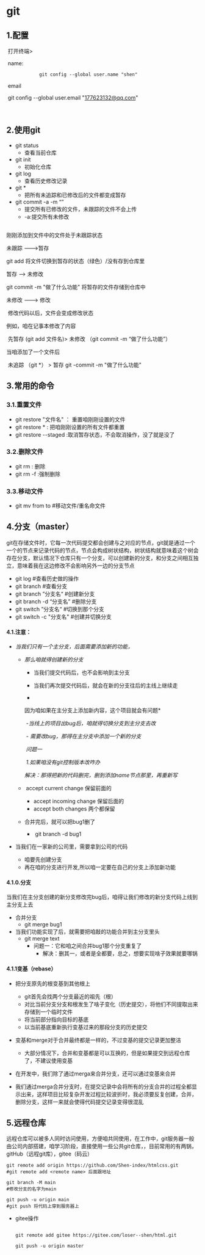 # git

## 1.配置

​	打开终端>

​	name:

 				git config --global user.name "shen"

​	email

​				git config --global user.email "177623132@qq.com"

​	





## 2.使用git

- git status 
  - 查看当前仓库
- git init
  - 初始化仓库
- git log
  - 查看历史修改记录
- git  *
  - 把所有未追踪和已修改后的文件都变成暂存
- git commit -a -m “”
  - 提交所有已修改的文件，未跟踪的文件不会上传
  - -a:提交所有未修改

```html

```



刚刚添加到文件中的文件处于未跟踪状态

未跟踪 --->暂存

git add <filenmame> 将文件切换到暂存的状态（绿色）/没有存到仓库里

暂存 --> 未修改

git  commit -m "做了什么功能"  将暂存的文件存储到仓库中			

未修改 ---> 修改

​	修改代码以后，文件会变成修改状态





例如，咱在记事本修改了内容

​	先暂存 (git add 文件名)> 未修改 （git commit -m “做了什么功能”）





当咱添加了一个文件后

​	未追踪 （git *） > 暂存  git -commit -m "做了什么功能"



## 3.常用的命令

### 3.1.重置文件

- git restore  "文件名" ：  重置咱刚刚设置的文件
- git restore * :   把咱刚刚设置的所有文件都重置
- git restore --staged <filename> :取消暂存状态，不会取消操作，没了就是没了

### 3.2.删除文件

- git rm <filename>  :      删除
- git rm <filename>  -f  :强制删除

### 3.3.移动文件

- git mv from to #移动文件/重名命文件

## 4.分支（master）

git在存储文件时，它每一次代码提交都会创建与之对应的节点，git就是通过一个一个的节点来记录代码的节点，节点会构成树状结构，树状结构就意味着这个树会存在分支，默认情况下仓库只有一个分支，可以创建新的分支，和分支之间相互独立，意味着我在这边修改不会影响另外一边的分支节点

- git log                         #查看历史做的操作
- git branch                  #查看分支
- git branch   ”分支名“     #创建新分支
- git branch -d “分支名”  #删除分支
- git switch  ”分支名“      #切换到那个分支
- git  switch -c "分支名"   #创建并切换分支   





#### 4.1.注意：

- *当我们只有一个主分支，后面需要添加新的功能，*	

  - *那么咱就得创建新的分支*

    -   当我们提交代码后，也不会影响到主分支
    - 当我们再次提交代码后，就会在新的分支往后的主线上继续走

    - 

      因为咱如果在主分支上添加新内容，这个项目就会有问题*

      ​          *-当线上的项目出bug后，咱就得切换分支到主分支去改*

      ​            *- 需要改bug，那得在主分支中添加一个新的分支*

      ​            	*问题一*

      ​         		     *1.如果咱没有git控制版本改咋办*

      ​         	   *解决：那得把新的代码删完，删到添加name节点那里，再重新写* 

  

  

  - ​	accept current change  		保留前面的
    - accept incoming change 	 保留后面的
    - accept both changes 两个都保留

  

  - 合并完后，就可以把bug1删了
    - ​	git branch -d bug1




- 当我们在一家新的公司里，需要拿到公司的代码
  - 咱要先创建分支
  - 再在咱的分支进行开发,所以咱一定要在自己的分支上添加新功能

#### 4.1.0.分支

当我们在主分支创建的新分支修改完bug后，咱得让我们修改的新分支代码上线到主分支上去

- 合并分支
  - git merge bug1
- 当我们功能实现了后，就需要把咱敲的功能合并到主分支里头
  - git merge text
    - 问题一：它和咱之间合并bug1那个分支重复了
      - 解决：删其一，或者是全都要，总之，想要实现啥子效果就要哪锅

#### 4.1.1变基（rebase）

- 把分支原先的根变基到其他根上
  - git首先会找两个分支最近的祖先（根）
  - 对比当前分支分支和根发生了啥子变化（历史提交），将他们不同提取出来存储到一个临时文件
  - 将当前部分指向目标的基底
  - 以当前基底重新执行变基过来的那段分支的历史提交 





- 变基和merge对于合并最终都是一样的，不过变基的提交记录更加整洁
  - 大部分情况下，合并和变基都是可以互换的，但是如果提交到远程仓库了，不建议使用变基 
- 在开发中，我们除了通过merga来合并分支，还可以通过变基来合并
- 我们通过merga合并分支时，在提交记录中会将所有的分支合并的过程全都显示出来，这样项目比较复杂开发过程比较波折时，我必须要反复创建，合并，删除分支，这样一来就会使得代码提交记录变得很混乱



## 5.远程仓库

远程仓库可以被多人同时访问使用，方便咱共同使用，在工作中，git服务器一般由公司内部搭建，咱学习阶段，直接使用一些公共git仓库，，目前常用的有两锅，gitHub（远程git库），gitee（码云）

```pash
git remote add origin https://github.com/Shen-index/htmlcss.git
#git remote add <remote name> 后面跟地址

git branch -M main
#修改分支的名字为main

git push -u origin main
#git push 将代码上穿到服务器上
```



- gitee操作

  ```pash
  
  git remote add gitee https://gitee.com/loser--shen/html.git
  
  git push -u origin master
  ```

  